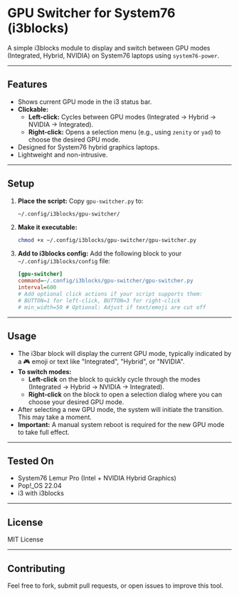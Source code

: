 
# GPU Switcher for System76 (i3blocks)

A simple i3blocks module to display and switch between GPU modes (Integrated, Hybrid, NVIDIA) on System76 laptops using `system76-power`.

---

## Features

- Shows current GPU mode in the i3 status bar.
- **Clickable:**
    - **Left-click:** Cycles between GPU modes (Integrated → Hybrid → NVIDIA → Integrated).
    - **Right-click:** Opens a selection menu (e.g., using `zenity` or `yad`) to choose the desired GPU mode.
- Designed for System76 hybrid graphics laptops.
- Lightweight and non-intrusive.

---

## Setup

1.  **Place the script:**
    Copy `gpu-switcher.py` to:
    ```
    ~/.config/i3blocks/gpu-switcher/
    ```

2.  **Make it executable:**
    ```bash
    chmod +x ~/.config/i3blocks/gpu-switcher/gpu-switcher.py
    ```

3.  **Add to i3blocks config:**
    Add the following block to your `~/.config/i3blocks/config` file:
    ```ini
    [gpu-switcher]
    command=~/.config/i3blocks/gpu-switcher/gpu-switcher.py
    interval=600
    # Add optional click actions if your script supports them:
    # BUTTON=1 for left-click, BUTTON=3 for right-click
    # min_width=50 # Optional: Adjust if text/emoji are cut off
    ```

---

## Usage

- The i3bar block will display the current GPU mode, typically indicated by a 🎮 emoji or text like "Integrated", "Hybrid", or "NVIDIA".
- **To switch modes:**
    - **Left-click** on the block to quickly cycle through the modes (Integrated → Hybrid → NVIDIA → Integrated).
    - **Right-click** on the block to open a selection dialog where you can choose your desired GPU mode.
- After selecting a new GPU mode, the system will initiate the transition. This may take a moment.
- **Important:** A manual system reboot is required for the new GPU mode to take full effect.

---



## Tested On

-   System76 Lemur Pro (Intel + NVIDIA Hybrid Graphics)
-   Pop!\_OS 22.04
-   i3 with i3blocks

---

## License

MIT License

---

## Contributing

Feel free to fork, submit pull requests, or open issues to improve this tool.

